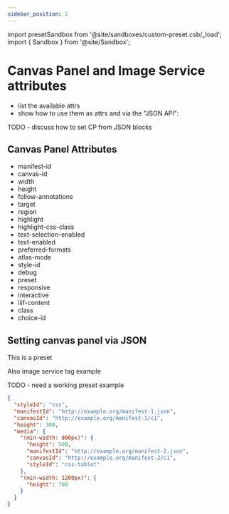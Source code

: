 ```yaml
---
sidebar_position: 2
---
```


import presetSandbox from '@site/sandboxes/custom-preset.csb/_load';
import { Sandbox } from '@site/Sandbox';

# Canvas Panel and Image Service attributes

 - list the available attrs
 - show how to use them as attrs and via the "JSON API":

 TODO - discuss how to set CP from JSON blocks


## Canvas Panel Attributes

 - manifest-id
 - canvas-id
 - width
 - height
 - follow-annotations
 - target
 - region
 - highlight
 - highlight-css-class
 - text-selection-enabled
 - text-enabled
 - preferred-formats
 - atlas-mode
 - style-id
 - debug
 - preset
 - responsive
 - interactive
 - iiif-content
 - class
 - choice-id
    

## Setting canvas panel via JSON

This is a preset

Also image service tag example

TODO - need a working preset example


```json
{
  "styleId": "css",
  "manifestId": "http://example.org/manifest-1.json",
  "canvasId": "http://example.org/manifest-1/c1",
  "height": 300,
  "media": {
    "(min-width: 800px)": { 
      "height": 500,
      "manifestId": "http://example.org/manifest-2.json",
      "canvasId": "http://example.org/manifest-2/c1",
      "styleId": "css-tablet"
    },
    "(min-width: 1200px)": {
      "height": 700
    }
  }
}
```

<Sandbox project={presetSandbox} />
